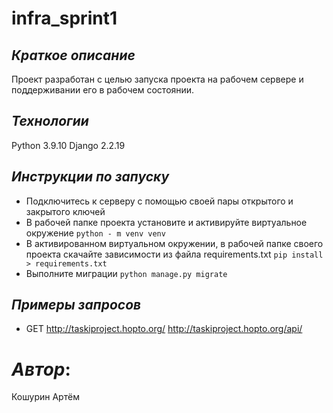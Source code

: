 # **infra_sprint1**
## *Краткое описание*
Проект разработан с целью запуска проекта на рабочем сервере и поддерживании его в рабочем состоянии.
## *Технологии*
Python 3.9.10
Django 2.2.19
## *Инструкции по запуску*
- Подключитесь к серверу с помощью своей пары открытого и закрытого ключей
- В рабочей папке проекта установите и активируйте виртуальное окружение
```python - m venv venv```
- В активированном виртуальном окружении, в рабочей папке своего проекта скачайте зависимости из файла requirements.txt 
```pip install > requirements.txt```
- Выполните миграции
```python manage.py migrate```
## *Примеры запросов*
- GET
http://taskiproject.hopto.org/
http://taskiproject.hopto.org/api/
# *Автор*:
Кошурин Артём
